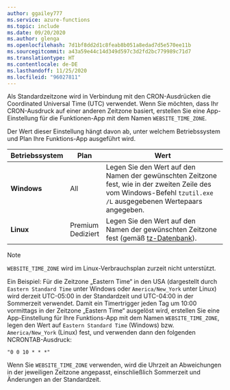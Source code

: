 ```yaml
---
author: ggailey777
ms.service: azure-functions
ms.topic: include
ms.date: 09/20/2020
ms.author: glenga
ms.openlocfilehash: 7d1bf8dd2d1c8feab8b051a8edad7d5e570ee11b
ms.sourcegitcommit: a43a59e44c14d349d597c3d2fd2bc779989c71d7
ms.translationtype: HT
ms.contentlocale: de-DE
ms.lasthandoff: 11/25/2020
ms.locfileid: "96027811"
---
```

Als Standardzeitzone wird in Verbindung mit den CRON-Ausdrücken die Coordinated Universal Time (UTC) verwendet. Wenn Sie möchten, dass Ihr CRON-Ausdruck auf einer anderen Zeitzone basiert, erstellen Sie eine App-Einstellung für die Funktionen-App mit dem Namen `WEBSITE_TIME_ZONE`. 

Der Wert dieser Einstellung hängt davon ab, unter welchem Betriebssystem und Plan Ihre Funktions-App ausgeführt wird.

|Betriebssystem |Plan |Wert |
|-|-|-|
| **Windows** |All | Legen Sie den Wert auf den Namen der gewünschten Zeitzone fest, wie in der zweiten Zeile des vom Windows-Befehl `tzutil.exe /L` ausgegebenen Wertepaars angegeben. |
| **Linux** |Premium<br/>Dediziert |Legen Sie den Wert auf den Namen der gewünschten Zeitzone fest (gemäß [tz-Datenbank](https://en.wikipedia.org/wiki/List_of_tz_database_time_zones)). |

> [!NOTE]
> `WEBSITE_TIME_ZONE` wird im Linux-Verbrauchsplan zurzeit nicht unterstützt.

Ein Beispiel: Für die Zeitzone „Eastern Time“ in den USA (dargestellt durch `Eastern Standard Time` unter Windows oder `America/New_York` unter Linux) wird derzeit UTC-05:00 in der Standardzeit und UTC-04:00 in der Sommerzeit verwendet. Damit ein Timertrigger jeden Tag um 10:00 vormittags in der Zeitzone „Eastern Time“ ausgelöst wird, erstellen Sie eine App-Einstellung für Ihre Funktions-App mit dem Namen `WEBSITE_TIME_ZONE`, legen den Wert auf `Eastern Standard Time` (Windows) bzw. `America/New_York` (Linux) fest, und verwenden dann den folgenden NCRONTAB-Ausdruck: 

```
"0 0 10 * * *"
``` 

Wenn Sie `WEBSITE_TIME_ZONE` verwenden, wird die Uhrzeit an Abweichungen in der jeweiligen Zeitzone angepasst, einschließlich Sommerzeit und Änderungen an der Standardzeit.
